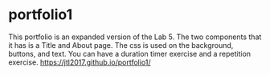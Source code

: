 # portfolio1
This portfolio is an expanded version of the Lab 5. The two components that it has is a Title and About page. The css is used on the background, buttons, and text. You can have a duration timer exercise and a repetition exercise. 
https://jtl2017.github.io/portfolio1/

